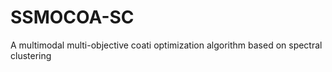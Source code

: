 # SSMOCOA-SC
A multimodal multi-objective coati optimization algorithm based on spectral clustering
